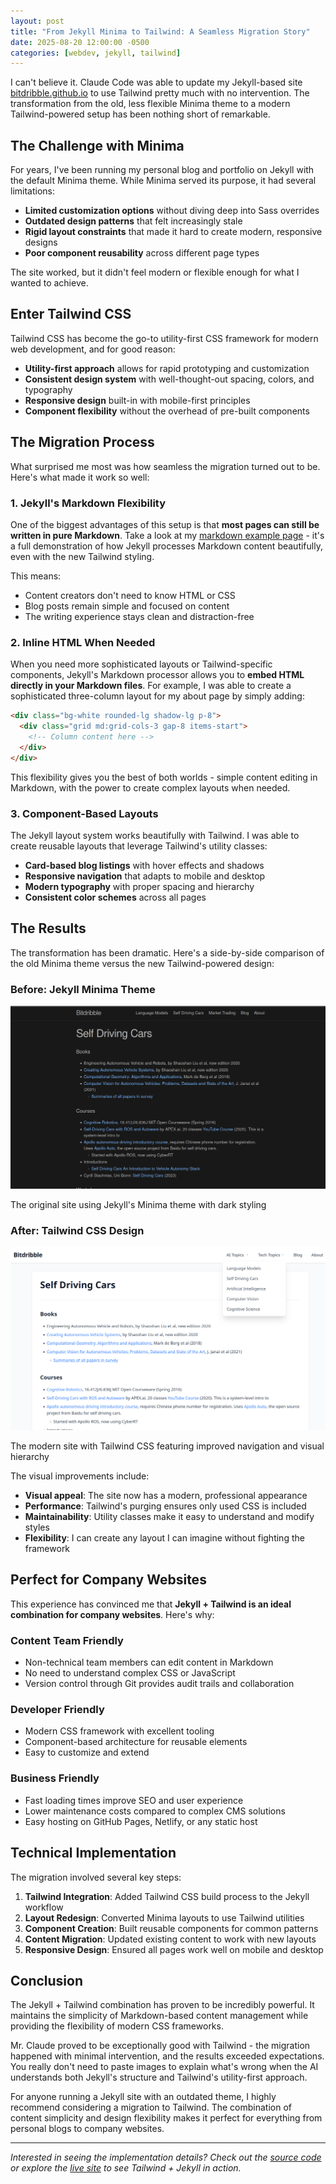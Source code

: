 ```yaml
---
layout: post
title: "From Jekyll Minima to Tailwind: A Seamless Migration Story"
date: 2025-08-20 12:00:00 -0500
categories: [webdev, jekyll, tailwind]
---
```


I can't believe it. Claude Code was able to update my Jekyll-based site [bitdribble.github.io](https://bitdribble.github.io) to use Tailwind pretty much with no intervention. The transformation from the old, less flexible Minima theme to a modern Tailwind-powered setup has been nothing short of remarkable.

## The Challenge with Minima

For years, I've been running my personal blog and portfolio on Jekyll with the default Minima theme. While Minima served its purpose, it had several limitations:

- **Limited customization options** without diving deep into Sass overrides
- **Outdated design patterns** that felt increasingly stale
- **Rigid layout constraints** that made it hard to create modern, responsive designs
- **Poor component reusability** across different page types

The site worked, but it didn't feel modern or flexible enough for what I wanted to achieve.

## Enter Tailwind CSS

Tailwind CSS has become the go-to utility-first CSS framework for modern web development, and for good reason:

- **Utility-first approach** allows for rapid prototyping and customization
- **Consistent design system** with well-thought-out spacing, colors, and typography
- **Responsive design** built-in with mobile-first principles
- **Component flexibility** without the overhead of pre-built components

## The Migration Process

What surprised me most was how seamless the migration turned out to be. Here's what made it work so well:

### 1. Jekyll's Markdown Flexibility

One of the biggest advantages of this setup is that **most pages can still be written in pure Markdown**. Take a look at my [markdown example page](https://bitdribble.github.io/markdown/) - it's a full demonstration of how Jekyll processes Markdown content beautifully, even with the new Tailwind styling.

This means:
- Content creators don't need to know HTML or CSS
- Blog posts remain simple and focused on content
- The writing experience stays clean and distraction-free

### 2. Inline HTML When Needed

When you need more sophisticated layouts or Tailwind-specific components, Jekyll's Markdown processor allows you to **embed HTML directly in your Markdown files**. For example, I was able to create a sophisticated three-column layout for my about page by simply adding:

```html
<div class="bg-white rounded-lg shadow-lg p-8">
  <div class="grid md:grid-cols-3 gap-8 items-start">
    <!-- Column content here -->
  </div>
</div>
```

This flexibility gives you the best of both worlds - simple content editing in Markdown, with the power to create complex layouts when needed.

### 3. Component-Based Layouts

The Jekyll layout system works beautifully with Tailwind. I was able to create reusable layouts that leverage Tailwind's utility classes:

- **Card-based blog listings** with hover effects and shadows
- **Responsive navigation** that adapts to mobile and desktop
- **Modern typography** with proper spacing and hierarchy
- **Consistent color schemes** across all pages

## The Results

The transformation has been dramatic. Here's a side-by-side comparison of the old Minima theme versus the new Tailwind-powered design:

<div class="grid md:grid-cols-2 gap-8 my-8">
  <div class="space-y-4">
    <h3 class="text-xl font-semibold text-gray-900">Before: Jekyll Minima Theme</h3>
    <img src="/src/images/bitdribble_github_io_old.png" alt="Old Jekyll Minima Site" class="w-full rounded-lg shadow-lg border border-gray-200">
    <p class="text-sm text-gray-600 italic">The original site using Jekyll's Minima theme with dark styling</p>
  </div>
  
  <div class="space-y-4">
    <h3 class="text-xl font-semibold text-gray-900">After: Tailwind CSS Design</h3>
    <img src="/src/images/bitdribble_github_io_new.png" alt="New Tailwind CSS Site" class="w-full rounded-lg shadow-lg border border-gray-200">
    <p class="text-sm text-gray-600 italic">The modern site with Tailwind CSS featuring improved navigation and visual hierarchy</p>
  </div>
</div>

The visual improvements include:

- **Visual appeal**: The site now has a modern, professional appearance
- **Performance**: Tailwind's purging ensures only used CSS is included
- **Maintainability**: Utility classes make it easy to understand and modify styles
- **Flexibility**: I can create any layout I can imagine without fighting the framework

## Perfect for Company Websites

This experience has convinced me that **Jekyll + Tailwind is an ideal combination for company websites**. Here's why:

### Content Team Friendly
- Non-technical team members can edit content in Markdown
- No need to understand complex CSS or JavaScript
- Version control through Git provides audit trails and collaboration

### Developer Friendly
- Modern CSS framework with excellent tooling
- Component-based architecture for reusable elements
- Easy to customize and extend

### Business Friendly
- Fast loading times improve SEO and user experience
- Lower maintenance costs compared to complex CMS solutions
- Easy hosting on GitHub Pages, Netlify, or any static host

## Technical Implementation

The migration involved several key steps:

1. **Tailwind Integration**: Added Tailwind CSS build process to the Jekyll workflow
2. **Layout Redesign**: Converted Minima layouts to use Tailwind utilities
3. **Component Creation**: Built reusable components for common patterns
4. **Content Migration**: Updated existing content to work with new layouts
5. **Responsive Design**: Ensured all pages work well on mobile and desktop

## Conclusion

The Jekyll + Tailwind combination has proven to be incredibly powerful. It maintains the simplicity of Markdown-based content management while providing the flexibility of modern CSS frameworks. 

Mr. Claude proved to be exceptionally good with Tailwind - the migration happened with minimal intervention, and the results exceeded expectations. You really don't need to paste images to explain what's wrong when the AI understands both Jekyll's structure and Tailwind's utility-first approach.

For anyone running a Jekyll site with an outdated theme, I highly recommend considering a migration to Tailwind. The combination of content simplicity and design flexibility makes it perfect for everything from personal blogs to company websites.

---

*Interested in seeing the implementation details? Check out the [source code](https://github.com/bitdribble/bitdribble.github.io) or explore the [live site](https://bitdribble.github.io) to see Tailwind + Jekyll in action.*